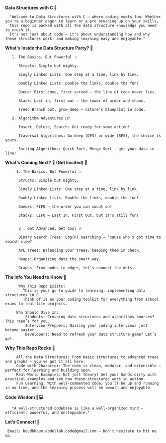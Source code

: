 **Data Structures with C 🚀**

      "Welcome to Data Structures with C – where coding meets fun! Whether you're a beginner eager to learn or a pro brushing up on your skills, 
      this repo is packed with all the data structure knowledge you need to crush it. 
      It's not just about code – it's about understanding how and why these structures work, and making learning easy and enjoyable."

**What's Inside the Data Structure Party? 🎉**

       1. The Basics, But Powerful 💥 

          Structs: Simple but mighty.
          
          Singly Linked Lists: One step at a time, link by link.

          Doubly Linked Lists: Double the links, double the fun!

          Queue: First come, first served — the line of code never lies.

          Stack: Last in, first out — the tower of order and chaos.

          Tree: Branch out, grow deep — nature’s blueprint in code.
    
       2. Algorithm Adventures 🏃‍♂️ 

          Insert, Delete, Search: Get ready for some action!

          Traversal Algorithms: Go deep (DFS) or wide (BFS), the choice is yours.

          Sorting Algorithms: Quick Sort, Merge Sort – get your data in line!



**What’s Coming Next? 🎉 (Get Excited) 🔮**

         1. The Basics, But Powerful 💥
         
          Structs: Simple but mighty.
          
          Singly Linked Lists: One step at a time, link by link.
   
          Doubly Linked Lists: Double the links, double the fun!
   
          Queues: FIFO – the order you can count on!

          Stacks: LIFO – Last In, First Out, but it’s still fun!
   
     
          2 . Get Advanced, Get Cool 🔥
   
          Binary Search Trees: Log(n) searching – ‘cause who’s got time to search slow?
   
          AVL Trees: Balancing your trees, keeping them in check.
   
          Heaps: Organizing data the smart way.
     
          Graphs: From nodes to edges, let's connect the dots.
     

**The Info You Need to Know 🧠**

          Why This Repo Exists: 
            This is your go-to guide to learning, implementing data structures in C. 
            Think of it as your coding toolkit for everything from school exams to real-life projects.
   
         Who Should Dive In: 
             Students: Crushing data structures and algorithms courses? This repo’s for you.
             Interview Preppers: Nailing your coding interviews just became easier. 
             Developers: Need to refresh your data structure game? Let’s go!.


 **Why This Repo Rocks 🌟**
 
         All the Data Structures: From basic structures to advanced trees and graphs – you’ve got it all here.
         Code with Character: The code is clean, modular, and extensible – perfect for learning and building upon.
         Real-World Examples: Not just theory! Get your hands dirty with practical examples and see how these structures work in action.
         Fun Learning: With well-commented code, you’ll be up and running in no time, and the learning process will be smooth and enjoyable.
      
 **Code Wisdom 🧠💻** 
 
       "A well-structured codebase is like a well-organized mind – efficient, powerful, and unstoppable."

 
 
 **Let’s Connect! 🤝**
 
     Email: boudkhoum.abdellah.code@gmail.com – Don’t hesitate to hit me up.
     
